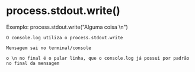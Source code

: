 # process.stdout.write()

Exemplo: process.stdout.write("Alguma coisa \n")

    O console.log utiliza o process.stdout.write

    Mensagem sai no terminal/console

    o \n no final é o pular linha, que o console.log já possui por padrão no final da mensagem